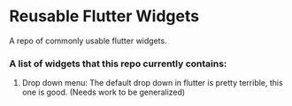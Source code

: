 # Reusable Flutter Widgets
A repo of commonly usable flutter widgets.

### A list of widgets that this repo currently contains:
1. Drop down menu: The default drop down in flutter is pretty terrible, this one is good.  (Needs work to be generalized)
